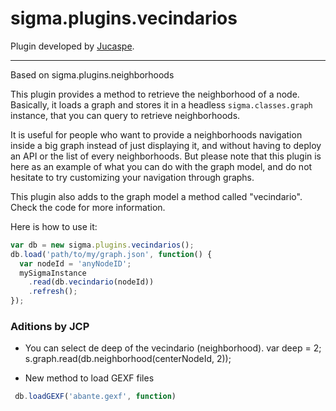 sigma.plugins.vecindarios
==========================

Plugin developed by [Jucaspe](http://www.jucaspe.com).

---
Based on  sigma.plugins.neighborhoods

This plugin provides a method to retrieve the neighborhood of a node. Basically, it loads a graph and stores it in a headless `sigma.classes.graph` instance, that you can query to retrieve neighborhoods.

It is useful for people who want to provide a neighborhoods navigation inside a big graph instead of just displaying it, and without having to deploy an API or the list of every neighborhoods. But please note that this plugin is here as an example of what you can do with the graph model, and do not hesitate to try customizing your navigation through graphs.

This plugin also adds to the graph model a method called "vecindario". Check the code for more information.


 
Here is how to use it:

````javascript
var db = new sigma.plugins.vecindarios();
db.load('path/to/my/graph.json', function() {
  var nodeId = 'anyNodeID';
  mySigmaInstance
    .read(db.vecindario(nodeId))
    .refresh();
});
````

### Aditions by JCP

- You can select de deep of the vecindario (neighborhood).
 var deep = 2;
 s.graph.read(db.neighborhood(centerNodeId, 2));

- New method to load GEXF files

````javascript
 db.loadGEXF('abante.gexf', function)
```` 
 